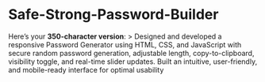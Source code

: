 # Safe-Strong-Password-Builder
Here’s your **350-character version**:  > Designed and developed a responsive Password Generator using HTML, CSS, and JavaScript with secure random password generation, adjustable length, copy-to-clipboard, visibility toggle, and real-time slider updates. Built an intuitive, user-friendly, and mobile-ready interface for optimal usability
